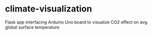 # climate-visualization
Flask app interfacing Arduino Uno board to visualize CO2 effect on avg. global surface temperature
